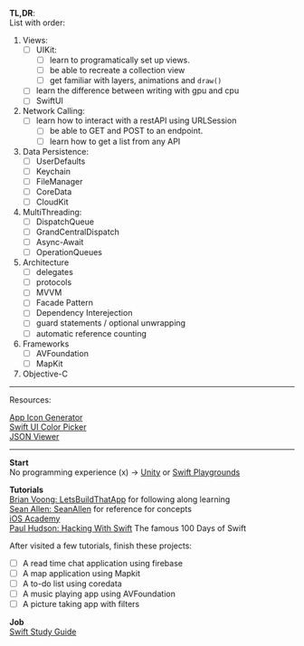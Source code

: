 **TL,DR**:  
List with order:  
1. Views:   
    - [ ] UIKit:
        - [ ] learn to programatically set up views.
        - [ ] be able to recreate a collection view
        - [ ] get familiar with layers, animations and `draw()`
    - [ ] learn the difference between writing with gpu and cpu
    - [ ] SwiftUI    
2. Network Calling:  
    - [ ] learn how to interact with a restAPI using URLSession
        - [ ] be able to GET and POST to an endpoint.
        - [ ] learn how to get a list from any API
3. Data Persistence:
    - [ ] UserDefaults
    - [ ] Keychain
    - [ ] FileManager
    - [ ] CoreData
    - [ ] CloudKit
4. MultiThreading:
    - [ ] DispatchQueue
    - [ ] GrandCentralDispatch
    - [ ] Async-Await
    - [ ] OperationQueues
5. Architecture
    - [ ] delegates
    - [ ] protocols
    - [ ] MVVM
    - [ ] Facade Pattern
    - [ ] Dependency Interejection
    - [ ] guard statements / optional unwrapping
    - [ ] automatic reference counting
6. Frameworks
    - [ ] AVFoundation
    - [ ] MapKit
7. Objective-C

---
Resources:

[App Icon Generator](https://www.appicon.co/)  
[Swift UI Color Picker](https://www.ralfebert.com/ios/swift-uikit-uicolor-picker/)  
[JSON Viewer](https://jsonformatter.org/json-viewer)  

---

**Start**  
No programming experience (x) -> [Unity](https://learn.unity.com/project/roll-a-ball)  or [Swift Playgrounds](https://developer.apple.com/swift-playgrounds/)  

**Tutorials**  
[Brian Voong: LetsBuildThatApp](https://www.youtube.com/@LetsBuildThatApp/featured)  for following along learning  
[Sean Allen: SeanAllen](https://www.youtube.com/@seanallen/featured)  for reference for concepts  
[iOS Academy](https://www.youtube.com/@iOSAcademy/featured)  
[Paul Hudson: Hacking With Swift](https://www.hackingwithswift.com/) The famous 100 Days of Swift  

After visited a few tutorials, finish these projects:  
- [ ] A read time chat application using firebase
- [ ] A map application using Mapkit
- [ ] A to-do list using coredata
- [ ] A music playing app using AVFoundation
- [ ] A picture taking app with filters

**Job**  
[Swift Study Guide](https://docdro.id/FGeL0gh)
